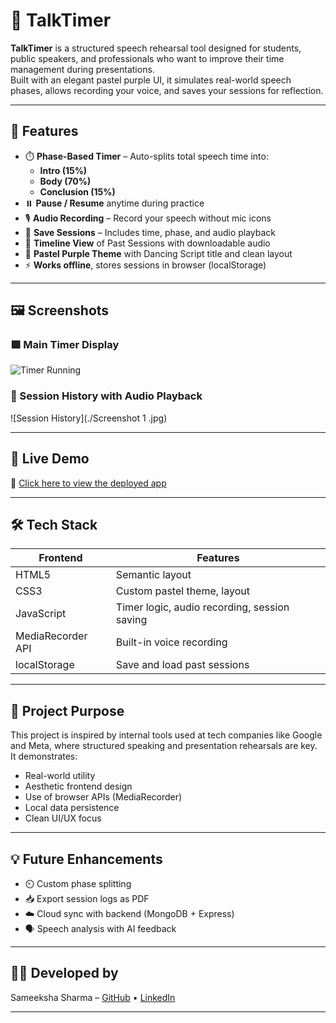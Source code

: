 # 🎤 TalkTimer

**TalkTimer** is a structured speech rehearsal tool designed for students, public speakers, and professionals who want to improve their time management during presentations.  
Built with an elegant pastel purple UI, it simulates real-world speech phases, allows recording your voice, and saves your sessions for reflection.

---

## 🌟 Features

- ⏱️ **Phase-Based Timer** – Auto-splits total speech time into:
  - **Intro (15%)**
  - **Body (70%)**
  - **Conclusion (15%)**
- ⏸️ **Pause / Resume** anytime during practice
- 🎙️ **Audio Recording** – Record your speech without mic icons
- 💾 **Save Sessions** – Includes time, phase, and audio playback
- 📝 **Timeline View** of Past Sessions with downloadable audio
- 🎨 **Pastel Purple Theme** with Dancing Script title and clean layout
- ⚡ **Works offline**, stores sessions in browser (localStorage)

---

## 🖼️ Screenshots

### 🟪 Main Timer Display
![Timer Running](assets/screenshot1.png)

### 💾 Session History with Audio Playback
![Session History](./Screenshot 1 .jpg)

---

## 🚀 Live Demo

🔗 [Click here to view the deployed app]()

---

## 🛠️ Tech Stack

| Frontend  | Features |
|-----------|----------|
| HTML5     | Semantic layout |
| CSS3      | Custom pastel theme, layout |
| JavaScript | Timer logic, audio recording, session saving |
| MediaRecorder API | Built-in voice recording |
| localStorage | Save and load past sessions |

---

## 🧠 Project Purpose

This project is inspired by internal tools used at tech companies like Google and Meta, where structured speaking and presentation rehearsals are key.  
It demonstrates:
- Real-world utility
- Aesthetic frontend design
- Use of browser APIs (MediaRecorder)
- Local data persistence
- Clean UI/UX focus

---

## 💡 Future Enhancements

- ⏲️ Custom phase splitting
- 📥 Export session logs as PDF
- ☁️ Cloud sync with backend (MongoDB + Express)
- 🗣️ Speech analysis with AI feedback

---

## 👩‍💻 Developed by

Sameeksha Sharma – [GitHub](https://github.com/sameekshas2501) • [LinkedIn](https://www.linkedin.com/in/sameeksha-sharma-2025)

---

